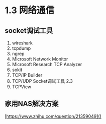 # 1.3 网络通信

## socket调试工具
1. wireshark
2. tcpdump
3. ngrep
4. Microsoft Network Monitor
5. Microsoft Research TCP Analyzer
6. sokit
7. TCP/IP Builder
8. TCP/UDP Socket调试工具 2.3
9. TCPView

## 家用NAS解决方案
[https://www.zhihu.com/question/21359049]()